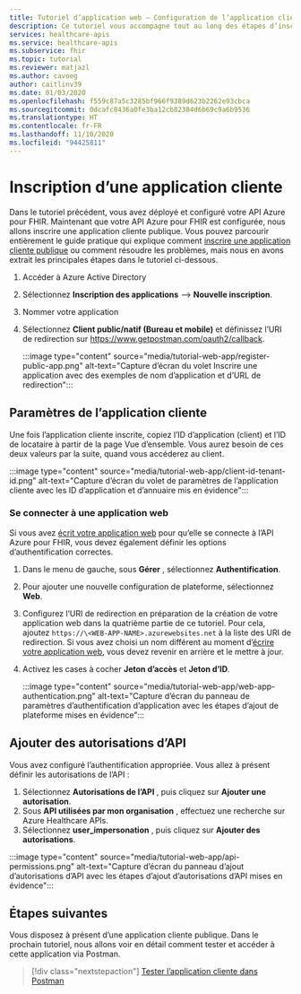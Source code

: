 ```yaml
---
title: Tutoriel d’application web – Configuration de l’application cliente
description: Ce tutoriel vous accompagne tout au long des étapes d’inscription d’une application publique en vue de préparer le déploiement d’une application web
services: healthcare-apis
ms.service: healthcare-apis
ms.subservice: fhir
ms.topic: tutorial
ms.reviewer: matjazl
ms.author: cavoeg
author: caitlinv39
ms.date: 01/03/2020
ms.openlocfilehash: f559c87a5c3285bf966f9389d623b2262e93cbca
ms.sourcegitcommit: 0dcafc8436a0fe3ba12cb82384d6b69c9a6b9536
ms.translationtype: HT
ms.contentlocale: fr-FR
ms.lasthandoff: 11/10/2020
ms.locfileid: "94425811"
---
```

# <a name="client-application-registration"></a>Inscription d’une application cliente
Dans le tutoriel précédent, vous avez déployé et configuré votre API Azure pour FHIR. Maintenant que votre API Azure pour FHIR est configurée, nous allons inscrire une application cliente publique. Vous pouvez parcourir entièrement le guide pratique qui explique comment [inscrire une application cliente publique](register-public-azure-ad-client-app.md) ou comment résoudre les problèmes, mais nous en avons extrait les principales étapes dans le tutoriel ci-dessous.

1. Accéder à Azure Active Directory
1. Sélectionnez **Inscription des applications** --> **Nouvelle inscription**.
1. Nommer votre application
1. Sélectionnez **Client public/natif (Bureau et mobile)** et définissez l’URI de redirection sur https://www.getpostman.com/oauth2/callback.

   :::image type="content" source="media/tutorial-web-app/register-public-app.png" alt-text="Capture d’écran du volet Inscrire une application avec des exemples de nom d’application et d’URL de redirection":::

## <a name="client-application-settings"></a>Paramètres de l’application cliente

Une fois l’application cliente inscrite, copiez l’ID d’application (client) et l’ID de locataire à partir de la page Vue d’ensemble. Vous aurez besoin de ces deux valeurs par la suite, quand vous accéderez au client.

:::image type="content" source="media/tutorial-web-app/client-id-tenant-id.png" alt-text="Capture d’écran du volet de paramètres de l’application cliente avec les ID d’application et d’annuaire mis en évidence":::

### <a name="connect-with-web-app"></a>Se connecter à une application web

Si vous avez [écrit votre application web](tutorial-web-app-write-web-app.md) pour qu’elle se connecte à l’API Azure pour FHIR, vous devez également définir les options d’authentification correctes. 

1. Dans le menu de gauche, sous **Gérer** , sélectionnez **Authentification**. 

1. Pour ajouter une nouvelle configuration de plateforme, sélectionnez **Web**.

1. Configurez l’URI de redirection en préparation de la création de votre application web dans la quatrième partie de ce tutoriel. Pour cela, ajoutez `https://\<WEB-APP-NAME>.azurewebsites.net` à la liste des URI de redirection. Si vous avez choisi un nom différent au moment d’[écrire votre application web](tutorial-web-app-write-web-app.md), vous devez revenir en arrière et le mettre à jour.

1. Activez les cases à cocher **Jeton d’accès** et **Jeton d’ID**.

   :::image type="content" source="media/tutorial-web-app/web-app-authentication.png" alt-text="Capture d’écran du panneau de paramètres d’authentification d’application avec les étapes d’ajout de plateforme mises en évidence":::

## <a name="add-api-permissions"></a>Ajouter des autorisations d’API

Vous avez configuré l’authentification appropriée. Vous allez à présent définir les autorisations de l’API :

1. Sélectionnez **Autorisations de l’API** , puis cliquez sur **Ajouter une autorisation**.
1. Sous **API utilisées par mon organisation** , effectuez une recherche sur Azure Healthcare APIs.
1. Sélectionnez **user_impersonation** , puis cliquez sur **Ajouter des autorisations**.

:::image type="content" source="media/tutorial-web-app/api-permissions.png" alt-text="Capture d’écran du panneau d’ajout d’autorisations d’API avec les étapes d’ajout d’autorisations d’API mises en évidence":::

## <a name="next-steps"></a>Étapes suivantes
Vous disposez à présent d’une application cliente publique. Dans le prochain tutoriel, nous allons voir en détail comment tester et accéder à cette application via Postman.

>[!div class="nextstepaction"]
>[Tester l’application cliente dans Postman](tutorial-web-app-test-postman.md)

